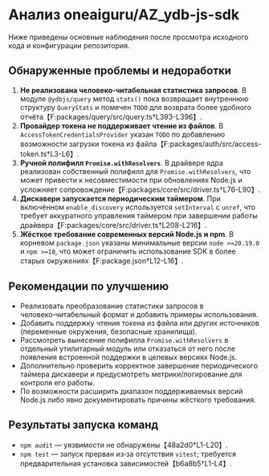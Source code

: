 # Анализ oneaiguru/AZ_ydb-js-sdk

Ниже приведены основные наблюдения после просмотра исходного кода и конфигурации репозитория.

## Обнаруженные проблемы и недоработки

1. **Не реализована человеко‑читабельная статистика запросов**. В модуле `@ydbjs/query` метод `stats()` пока возвращает внутреннюю структуру `QueryStats` и помечен `TODO` для возврата более удобного отчёта【F:packages/query/src/query.ts†L393-L396】.
2. **Провайдер токена не поддерживает чтение из файлов**. В `AccessTokenCredentialsProvider` указан `TODO` по добавлению возможности загрузки токена из файла【F:packages/auth/src/access-token.ts†L3-L6】.
3. **Ручной полифилл `Promise.withResolvers`**. В драйвере ядра реализован собственный полифилл для `Promise.withResolvers`, что может привести к несовместимости при обновлениях Node.js и усложняет сопровождение【F:packages/core/src/driver.ts†L76-L90】.
4. **Дискавери запускается периодическим таймером**. При включённом `enable_discovery` используется `setInterval` с `unref`, что требует аккуратного управления таймером при завершении работы драйвера【F:packages/core/src/driver.ts†L208-L216】.
5. **Жёсткое требование современных версий Node.js и npm**. В корневом `package.json` указаны минимальные версии `node >=20.19.0` и `npm >=10`, что может ограничить использование SDK в более старых окружениях【F:package.json†L12-L16】.

## Рекомендации по улучшению

- Реализовать преобразование статистики запросов в человеко‑читабельный формат и добавить примеры использования.
- Добавить поддержку чтения токена из файла или других источников (переменные окружения, безопасные хранилища).
- Рассмотреть вынесение полифилла `Promise.withResolvers` в отдельный утилитарный модуль или отказаться от него после появления встроенной поддержки в целевых версиях Node.js.
- Дополнительно проверить корректное завершение периодического таймера дискавери и предусмотреть метрики/логирование для контроля его работы.
- По возможности расширить диапазон поддерживаемых версий Node.js либо явно документировать причины жёсткого требования.

## Результаты запуска команд

- `npm audit` — уязвимости не обнаружены【48a2d0†L1-L20】.
- `npm test` — запуск прерван из‑за отсутствия `vitest`; требуется предварительная установка зависимостей【b6a8b5†L1-L4】.

